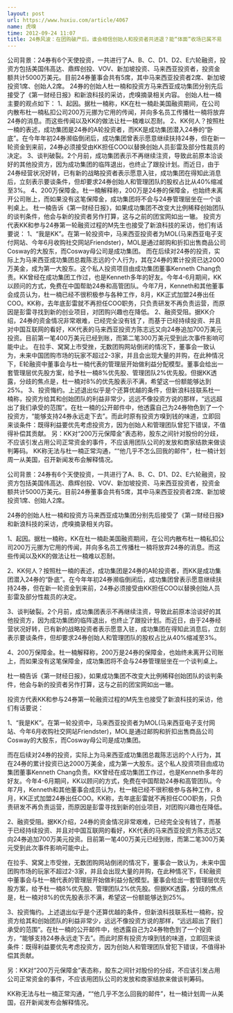 ```yaml
---
layout: post
url: https://www.huxiu.com/article/4067
name: 虎嗅
time: 2012-09-24 11:07
title: 24券风波：在团购破产后，谁会相信创始人和投资者共进退？能“体面”收场已属不易
---
```

公司背景：24券有6个天使投资，一共进行了A、B、C、D1、D2、E六轮融资，投资方包括美国伟高达、鼎辉创投、VOV、新加坡投资、马来西亚投资者，投资金额共计5000万美元。目前24券董事会共有5席，其中马来西亚投资者2席、新加坡投资1席、创始人2席。 24券的创始人杜一楠和投资方马来西亚成功集团分别先后接受了《第一财经日报》和新浪科技的采访，虎嗅摘录相关内容。 创始人杜一楠主要的观点如下： 1、起因。据杜一楠称，KK在杜一楠赴美国融资期间，在公司内散布杜一楠私扣公司200万元挪为它用的传闻，并向多名员工传播杜一楠将放弃24券的消息。而这些传闻以及KK的做法让杜一楠难以忍耐。 2、KK何人？按照杜一楠的表述，成功集团是24券的A轮投资者，而KK是成功集团潜入24券的“卧底”。在今年年初24券濒临倒闭后，成功集团曾表示愿意继续扶持24券，但在新一轮资金到来前，24券必须接受由KK担任COO以替换创始人员彭雷及部分性裁员的决定。 3、谈判破裂。2个月前，成功集团表示不再继续注资，导致此前原本洽谈好的其他投资方，因为成功集团的临阵退出，也终止了跟投计划。而近日，由于24券经营状况好转，已有新的战略投资者表示愿意入驻，成功集团在得知此消息后，立刻表示要谈条件，但却要求24券创始人和管理团队的股权占比从40%缩减至3%。 4、200万保障金。杜一楠解释称，200万是24券的保障金，也始终未离开公司账上，而如果没有这笔保障金，成功集团将不会与24券管理层坐在一个谈判桌上。 杜一楠告诉《第一财经日报》，如果成功集团不改变大比例稀释创始团队的谈判条件，他会与新的投资者另作打算，这与之前的团宝网如出一辙。 投资方代表KK和参与24券第一轮融资过程的M先生也接受了新浪科技的采访，他们有话要说： 1、“我是KK”。在第一轮投资中，马来西亚投资者为MOL(马来西亚电子支付网站、今年6月收购社交网站Friendster)，MOL是通过邮购和折扣出售商品公司Cosway的大股东，而Cosway母公司是成功集团。 而在后续对24券的投资，实际上为马来西亚成功集团总裁陈志远的个人行为，其在24券的累计投资已达2000万美金，成为第一大股东。这个私人投资项目由成功集团董事Kenneth Chang负责。KK曾经在成功集团工作过，也是Kenneth多年的好友。今年4-6月期间，KK以顾问的方式，免费在中国帮助24券和高管团队。今年7月，Kenneth和其他董事会成员认为，杜一楠已经不很积极参与各种工作，8月，KK正式加盟24券出任COO。KK称，去年底彭雷就不再担任COO职务，只负责研发不再负责运营，而原因是彭雷寻找到新的创业项目，对团购兴趣也在降低。 2、融资受阻。据KK介绍，24券的资金情况非常艰难，已经完全没有钱了，而基于已经持续投资、并且对中国互联网的看好，KK代表的马来西亚投资方陈志远又向24券追加700万美元投资。目前第一笔400万美元已经到账，而第二笔300万美元受到此次事件影响可能中止。 在拉手、窝窝上市受挫，无数团购网站倒闭的情况下，董事会一致认为，未来中国团购市场的玩家不超过2-3家，并且会出现大量的并购，在此种情况下，E轮融资中董事会与杜一楠代表的管理层开始做利益分配模型。董事会给出一套管理层优先股方案，给予杜一楠8%优先股、管理团队2%优先股。但据KK透露，分歧的焦点是，杜一楠对8%的优先股表示不满，希望这一份额能够达到25%。 3、投资悔约。上述退出似乎是个还算优越的条件，但新浪科技联系杜一楠称，投资方给其和创始团队的利益非常少，远远不像投资方说的那样，“远远超出了我们承受的范围”。在杜一楠的公开邮件中，他透露自己为24券物色到了一个投资方，“能够支持24券永远走下去”。而此时原有投资方嗅到钱的味道，立即回来谈条件：既得利益要优先考虑投资方，因为创始人和管理团队曾犯下错误，不值得补偿其贡献。 另：KK对“200万元保障金”表态称，股东之间针对股份的分歧，不应该引发占用公司正常资金的事件，不应该用团队公司的发放和商家结款来做谈判筹码。 KK称无法与杜一楠正常沟通，““他几乎不怎么回我的邮件”，杜一楠计划周一从美国，召开新闻发布会解释情况。

公司背景：24券有6个天使投资，一共进行了A、B、C、D1、D2、E六轮融资，投资方包括美国伟高达、鼎辉创投、VOV、新加坡投资、马来西亚投资者，投资金额共计5000万美元。目前24券董事会共有5席，其中马来西亚投资者2席、新加坡投资1席、创始人2席。

24券的创始人杜一楠和投资方马来西亚成功集团分别先后接受了《第一财经日报》和新浪科技的采访，虎嗅摘录相关内容。

1、起因。据杜一楠称，KK在杜一楠赴美国融资期间，在公司内散布杜一楠私扣公司200万元挪为它用的传闻，并向多名员工传播杜一楠将放弃24券的消息。而这些传闻以及KK的做法让杜一楠难以忍耐。

2、KK何人？按照杜一楠的表述，成功集团是24券的A轮投资者，而KK是成功集团潜入24券的“卧底”。在今年年初24券濒临倒闭后，成功集团曾表示愿意继续扶持24券，但在新一轮资金到来前，24券必须接受由KK担任COO以替换创始人员彭雷及部分性裁员的决定。

3、谈判破裂。2个月前，成功集团表示不再继续注资，导致此前原本洽谈好的其他投资方，因为成功集团的临阵退出，也终止了跟投计划。而近日，由于24券经营状况好转，已有新的战略投资者表示愿意入驻，成功集团在得知此消息后，立刻表示要谈条件，但却要求24券创始人和管理团队的股权占比从40%缩减至3%。

4、200万保障金。杜一楠解释称，200万是24券的保障金，也始终未离开公司账上，而如果没有这笔保障金，成功集团将不会与24券管理层坐在一个谈判桌上。

杜一楠告诉《第一财经日报》，如果成功集团不改变大比例稀释创始团队的谈判条件，他会与新的投资者另作打算，这与之前的团宝网如出一辙。

投资方代表KK和参与24券第一轮融资过程的M先生也接受了新浪科技的采访，他们有话要说：

1、“我是KK”。在第一轮投资中，马来西亚投资者为MOL(马来西亚电子支付网站、今年6月收购社交网站Friendster)，MOL是通过邮购和折扣出售商品公司Cosway的大股东，而Cosway母公司是成功集团。

而在后续对24券的投资，实际上为马来西亚成功集团总裁陈志远的个人行为，其在24券的累计投资已达2000万美金，成为第一大股东。这个私人投资项目由成功集团董事Kenneth Chang负责。KK曾经在成功集团工作过，也是Kenneth多年的好友。今年4-6月期间，KK以顾问的方式，免费在中国帮助24券和高管团队。今年7月，Kenneth和其他董事会成员认为，杜一楠已经不很积极参与各种工作，8月，KK正式加盟24券出任COO。KK称，去年底彭雷就不再担任COO职务，只负责研发不再负责运营，而原因是彭雷寻找到新的创业项目，对团购兴趣也在降低。

2、融资受阻。据KK介绍，24券的资金情况非常艰难，已经完全没有钱了，而基于已经持续投资、并且对中国互联网的看好，KK代表的马来西亚投资方陈志远又向24券追加700万美元投资。目前第一笔400万美元已经到账，而第二笔300万美元受到此次事件影响可能中止。

在拉手、窝窝上市受挫，无数团购网站倒闭的情况下，董事会一致认为，未来中国团购市场的玩家不超过2-3家，并且会出现大量的并购，在此种情况下，E轮融资中董事会与杜一楠代表的管理层开始做利益分配模型。董事会给出一套管理层优先股方案，给予杜一楠8%优先股、管理团队2%优先股。但据KK透露，分歧的焦点是，杜一楠对8%的优先股表示不满，希望这一份额能够达到25%。

3、投资悔约。上述退出似乎是个还算优越的条件，但新浪科技联系杜一楠称，投资方给其和创始团队的利益非常少，远远不像投资方说的那样，“远远超出了我们承受的范围”。在杜一楠的公开邮件中，他透露自己为24券物色到了一个投资方，“能够支持24券永远走下去”。而此时原有投资方嗅到钱的味道，立即回来谈条件：既得利益要优先考虑投资方，因为创始人和管理团队曾犯下错误，不值得补偿其贡献。

另：KK对“200万元保障金”表态称，股东之间针对股份的分歧，不应该引发占用公司正常资金的事件，不应该用团队公司的发放和商家结款来做谈判筹码。

KK称无法与杜一楠正常沟通，““他几乎不怎么回我的邮件”，杜一楠计划周一从美国，召开新闻发布会解释情况。

